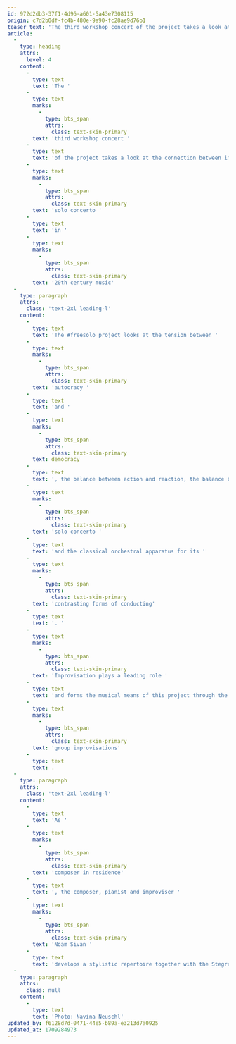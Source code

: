 ```yaml
---
id: 972d2db3-37f1-4d96-a601-5a43e7308115
origin: c7d2b0df-fc4b-480e-9a90-fc28ae9d76b1
teaser_text: 'The third workshop concert of the project takes a look at the connection between improvisation and solo concerto in 20th century music'
article:
  -
    type: heading
    attrs:
      level: 4
    content:
      -
        type: text
        text: 'The '
      -
        type: text
        marks:
          -
            type: bts_span
            attrs:
              class: text-skin-primary
        text: 'third workshop concert '
      -
        type: text
        text: 'of the project takes a look at the connection between improvisation and '
      -
        type: text
        marks:
          -
            type: bts_span
            attrs:
              class: text-skin-primary
        text: 'solo concerto '
      -
        type: text
        text: 'in '
      -
        type: text
        marks:
          -
            type: bts_span
            attrs:
              class: text-skin-primary
        text: '20th century music'
  -
    type: paragraph
    attrs:
      class: 'text-2xl leading-l'
    content:
      -
        type: text
        text: 'The #freesolo project looks at the tension between '
      -
        type: text
        marks:
          -
            type: bts_span
            attrs:
              class: text-skin-primary
        text: 'autocracy '
      -
        type: text
        text: 'and '
      -
        type: text
        marks:
          -
            type: bts_span
            attrs:
              class: text-skin-primary
        text: democracy
      -
        type: text
        text: ', the balance between action and reaction, the balance between loud demands and careful listening. To this end, the Stegreif Orchestra scrutinises the '
      -
        type: text
        marks:
          -
            type: bts_span
            attrs:
              class: text-skin-primary
        text: 'solo concerto '
      -
        type: text
        text: 'and the classical orchestral apparatus for its '
      -
        type: text
        marks:
          -
            type: bts_span
            attrs:
              class: text-skin-primary
        text: 'contrasting forms of conducting'
      -
        type: text
        text: '. '
      -
        type: text
        marks:
          -
            type: bts_span
            attrs:
              class: text-skin-primary
        text: 'Improvisation plays a leading role '
      -
        type: text
        text: 'and forms the musical means of this project through the development of individual solo to collaborative '
      -
        type: text
        marks:
          -
            type: bts_span
            attrs:
              class: text-skin-primary
        text: 'group improvisations'
      -
        type: text
        text: .
  -
    type: paragraph
    attrs:
      class: 'text-2xl leading-l'
    content:
      -
        type: text
        text: 'As '
      -
        type: text
        marks:
          -
            type: bts_span
            attrs:
              class: text-skin-primary
        text: 'composer in residence'
      -
        type: text
        text: ', the composer, pianist and improviser '
      -
        type: text
        marks:
          -
            type: bts_span
            attrs:
              class: text-skin-primary
        text: 'Noam Sivan '
      -
        type: text
        text: 'develops a stylistic repertoire together with the Stegreif Orchestra that is created in the moment and questions current musical practice.'
  -
    type: paragraph
    attrs:
      class: null
    content:
      -
        type: text
        text: 'Photo: Navina Neuschl'
updated_by: f6128d7d-0471-44e5-b89a-e3213d7a0925
updated_at: 1709284973
---
```

